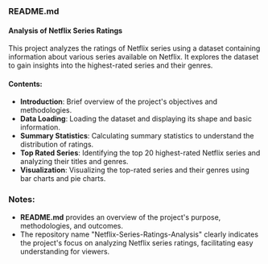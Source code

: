 ### README.md

#### Analysis of Netflix Series Ratings

This project analyzes the ratings of Netflix series using a dataset containing information about various series available on Netflix. It explores the dataset to gain insights into the highest-rated series and their genres.

#### Contents:
- **Introduction**: Brief overview of the project's objectives and methodologies.
- **Data Loading**: Loading the dataset and displaying its shape and basic information.
- **Summary Statistics**: Calculating summary statistics to understand the distribution of ratings.
- **Top Rated Series**: Identifying the top 20 highest-rated Netflix series and analyzing their titles and genres.
- **Visualization**: Visualizing the top-rated series and their genres using bar charts and pie charts.

### Notes:
- **README.md** provides an overview of the project's purpose, methodologies, and outcomes.
- The repository name "Netflix-Series-Ratings-Analysis" clearly indicates the project's focus on analyzing Netflix series ratings, facilitating easy understanding for viewers.
